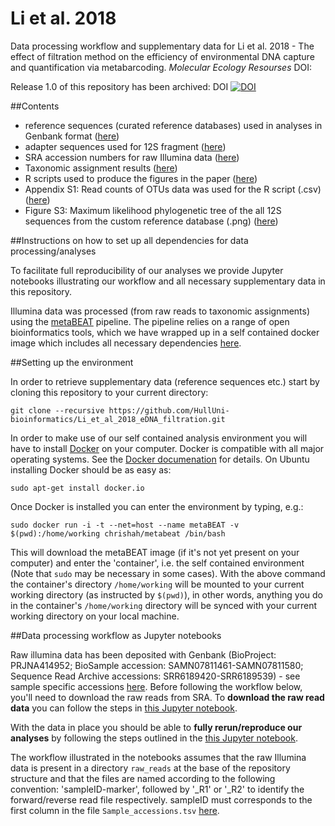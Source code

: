 # Li et al. 2018
Data processing workflow and supplementary data for Li et al. 2018 - The effect of filtration method on the efficiency of environmental DNA capture and quantification via metabarcoding. _Molecular Ecology Resourses_ DOI: 

Release 1.0 of this repository has been archived: DOI <a href="https://zenodo.org/badge/latestdoi/106316087"><img src="https://zenodo.org/badge/106316087.svg" alt="DOI"></a>

##Contents
  - reference sequences (curated reference databases) used in analyses in Genbank format ([here](https://github.com/HullUni-bioinformatics/Li_et_al_2017_eDNA_filtration/tree/master/supplementary_data/reference_DBs))
  - adapter sequences used for 12S fragment ([here](https://github.com/HullUni-bioinformatics/Li_et_al_2017/blob/master/12S-adapters.fasta))
  - SRA accession numbers for raw Illumina data ([here](https://github.com/HullUni-bioinformatics/Li_et_al_2017/blob/master/supplementary_data/Sample_accessions.tsv))
  - Taxonomic assignment results ([here](https://github.com/HullUni-bioinformatics/Li_et_al_2017/tree/master/supplementary_data/assignment_results))
  - R scripts used to produce the figures in the paper ([here](https://github.com/HullUni-bioinformatics/Li_et_al_2017/tree/master/R_script))
  - Appendix S1: Read counts of OTUs data was used for the R script (.csv) ([here](https://github.com/HullUni-bioinformatics/Li_et_al_2018_eDNA_filtration/blob/master/Appendix_S1.csv))
  - Figure S3: Maximum likelihood phylogenetic tree of the all 12S sequences from the custom reference database (.png) ([here](https://github.com/HullUni-bioinformatics/Li_et_al_2018_eDNA_filtration/blob/master/Figure_S3.png))


##Instructions on how to set up all dependencies for data processing/analyses
 
To facilitate full reproducibility of our analyses we provide Jupyter notebooks illustrating our workflow and all necessary supplementary data in this repository.

Illumina data was processed (from raw reads to taxonomic assignments) using the [metaBEAT](https://github.com/HullUni-bioinformatics/metaBEAT) pipeline. The pipeline relies on a range of open bioinformatics tools, which we have wrapped up in a self contained docker image which includes all necessary dependencies [here](https://hub.docker.com/r/chrishah/metabeat/).

##Setting up the environment

In order to retrieve supplementary data (reference sequences etc.) start by cloning this repository to your current directory:
```
git clone --recursive https://github.com/HullUni-bioinformatics/Li_et_al_2018_eDNA_filtration.git
```

In order to make use of our self contained analysis environment you will have to install [Docker](https://www.docker.com/) on your computer. Docker is compatible with all major operating systems. See the [Docker documenation](https://docs.docker.com/) for details. On Ubuntu installing Docker should be as easy as:

```
sudo apt-get install docker.io
```

Once Docker is installed you can enter the environment by typing, e.g.:
```
sudo docker run -i -t --net=host --name metaBEAT -v $(pwd):/home/working chrishah/metabeat /bin/bash
```

This will download the metaBEAT image (if it's not yet present on your computer) and enter the 'container', i.e. the self contained environment (Note that `sudo` may be necessary in some cases). With the above command the container's directory `/home/working` will be mounted to your current working directory (as instructed by `$(pwd)`), in other words, anything you do in the container's `/home/working` directory will be synced with your current working directory on your local machine. 

##Data processing workflow as Jupyter notebooks
 
Raw illumina data has been deposited with Genbank (BioProject: PRJNA414952; BioSample accession: SAMN07811461-SAMN07811580; Sequence Read Archive accessions: SRR6189420-SRR6189539) - see sample specific accessions [here](https://github.com/HullUni-bioinformatics/Li_et_al_2017/blob/master/supplementary_data/Sample_accessions.tsv). Before following the workflow below, you'll need to download the raw reads from SRA. To __download the raw read data__ you can follow the steps in [this Jupyter notebook](https://github.com/HullUni-bioinformatics/Li_et_al_2017/blob/master/raw_reads/How_to_download_Rawdata_from_SRA.ipynb).


With the data in place you should be able to __fully rerun/reproduce our analyses__ by following the steps outlined in the [this Jupyter notebook](https://github.com/HullUni-bioinformatics/Li_et_al_2017/blob/master/Filtration_12S_July_2016.ipynb).

The workflow illustrated in the notebooks assumes that the raw Illumina data is present in a directory `raw_reads` at the base of the repository structure and that the files are named according to the following convention:
'sampleID-marker', followed by '_R1' or '_R2' to identify the forward/reverse read file respectively. sampleID must corresponds to the first column in the file `Sample_accessions.tsv` [here](https://github.com/HullUni-bioinformatics/Li_et_al_2017/blob/master/supplementary_data/Sample_accessions.tsv).
